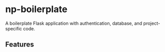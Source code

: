 # np-boilerplate

A boilerplate Flask application with authentication, database, and project-specific code.

## Features


